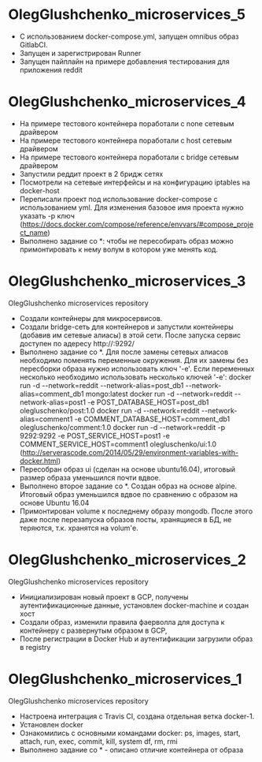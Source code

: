 # OlegGlushchenko_microservices_5
- С использованием docker-compose.yml, запущен omnibus образ GitlabCI. 
- Запущен и зарегистрирован Runner
- Запущен пайплайн на примере добавления тестирования для приложения reddit


# OlegGlushchenko_microservices_4
 - На примере тестового контейнера поработали с none сетевым драйвером 
 - На примере тестового контейнера поработали с host сетевым драйвером 
 - На примере тестового контейнера поработали с bridge сетевым драйвером 
 - Запустили реддит проект в 2 бридж сетях
 - Посмотрели на сетевые интерфейсы и на конфигурацию iptables на docker-host
 - Переписали проект под использование docker-compose с использованием yml. Для изменения базовое имя проекта нужно указать -p ключ (https://docs.docker.com/compose/reference/envvars/#compose_project_name)
 - Выполнено задание со *: чтобы не пересобирать образ можно примонтировать к нему волум в котором уже менять код.


# OlegGlushchenko_microservices_3
OlegGlushchenko microservices repository
- Создали контейнеры для микросервисов. 
- Создали bridge-сеть для контейнеров и запустили контейнеры (добавив им сетевые алиасы) в этой сети. После запуска сервис доступен по адересу http://<docker-host-ip>:9292/
- Выполнено задание со *. Для после замены сетевых алиасов необходимо поменять переменные окружения. Для их замены без пересборки образа нужно использовать ключ '-e'. Если переменных несколько необходимо использовать несколько ключей '-e':
docker run -d --network=reddit --network-alias=post_db1 --network-alias=comment_db1 mongo:latest
docker run -d --network=reddit --network-alias=post1 -e POST_DATABASE_HOST=post_db1 olegluschenko/post:1.0 
docker run -d --network=reddit --network-alias=comment1 -e COMMENT_DATABASE_HOST=comment_db1 olegluschenko/comment:1.0
docker run -d --network=reddit -p 9292:9292 -e POST_SERVICE_HOST=post1 -e COMMENT_SERVICE_HOST=comment1 olegluschenko/ui:1.0
(http://serverascode.com/2014/05/29/environment-variables-with-docker.html)
- Пересобран образ ui (сделан на основе ubuntu16.04), итоговый размер образа уменьшился почти вдвое.
- Выполнено второе задание со *. Создан образ на основе alpine. Итоговый образ уменьшился вдвое по сравнению с образом на основе Ubuntu 16.04
- Примонтирован volume к последнему образу mongodb. После этого даже после перезапуска образов посты, хранящиеся в БД, не теряются, т.к. хранятся на volum'е.

# OlegGlushchenko_microservices_2
OlegGlushchenko microservices repository
- Инициализирован новый проект в GCP, получены аутентификационные данные, установлен docker-machine и создан хост
- Создали образ, изменили правила фаерволла для доступа к контейнеру с развернутым образом в GCP, 
- После регистрации в Docker Hub и аутентификации загрузили образ в registry

# OlegGlushchenko_microservices_1
OlegGlushchenko microservices repository
- Настроена интеграция с Travis CI, создана отдельная ветка docker-1. 
- Установлен docker
- Ознакомились с основными командами docker: ps, images, start, attach, run, exec, commit, kill, system df, rm, rmi
- Выполнено задание со * - описано отличие контейнера от образа
